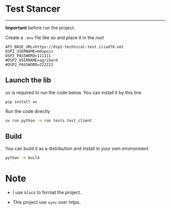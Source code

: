 # Test Stancer
---------------

**Important** before run the project.

Create a ```.env``` file like so and place it in the root

```
API_BASE_URL=https://dsp2-technical-test.iliad78.net
DSP2_USERNAME=mdupuis
DSP2_PASSWORD=111111
#DSP2_USERNAME=agribard
#DSP2_PASSWORD=222222
```

## Launch the lib

uv is required to run the code below. You can install it by this line

```
pip install uv
```

Run the code directly

```bash
uv run python -m run tests.test_client
```

## Build

You can build it as a distribution and install in your own environment.

```bash
python -m build
```

# Note

- I use ```black``` to format the project.

- This project use ```sync``` over httpx.

